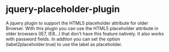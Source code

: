 jquery-placeholder-plugin
=========================

A jquery plugin to support the HTML5 placeholder attribute for older Browser. With this plugin you can use the HTML5 placeholder attribute in older browsers (IE7, IE8...) that don't have this feature natively. It also works with password fields. In addtion you can set the option (label2placeholder:true) to use the label as placeholder.
